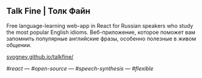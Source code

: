 ## Talk Fine | Толк Файн

Free language-learning web-app in React for Russian speakers who study the most popular English idioms.
Веб-приложение, которое поможет вам запомнить популярные английские фразы, особенно полезные в живом общении.

[svognev.github.io/talkfine/](https://svognev.github.io/talkfine/)

*#react* — *#open-source* — *#speech-synthesis* — *#flexible*
